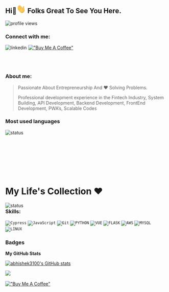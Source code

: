 ## Hi👋<img src="https://github.com/Yeroshenko/Yeroshenko/blob/master/Hi.gif" width="29px">  Folks Great To See You Here.

<img src="https://komarev.com/ghpvc/?username=shivamguys" alt="profile views">  

### Connect with me:
[<img align="left" alt="linkedin" width="72px" src="https://static.vecteezy.com/system/resources/previews/018/930/587/non_2x/linkedin-logo-linkedin-icon-transparent-free-png.png" />][linkedin]
[!["Buy Me A Coffee"](https://www.buymeacoffee.com/assets/img/custom_images/orange_img.png)](https://www.buymeacoffee.com/shivamguys)


[linkedin]: https://www.linkedin.com/in/iamshivampandey/



<br />	
<br />	

### About me:
> Passionate About Entrepreneurship And ❤️ Solving Problems.
>
> 
> Professional development experience in the Fintech Industry, System Building,
>  API Development, Backend Development, FrontEnd Development, PWA’s, Scalable Codes

### Most used languages	
<img align="left" alt="status" display="block" src="https://github-readme-stats.vercel.app/api/top-langs/?username=shivamguys&layout=compact" />


<br />	
<br />	
<br />	
<br />	

<br />	
<br />	
<br />	
<br />	


#  My Life's Collection ❤️	
<img align="left" width="500px" alt="status" display="block" src="https://quickchart.io/chart?bkg=white&c={%20type:%20%27bar%27,%20data:%20{%20labels:%20[%27VueJs%27,%20%27Python%27,%20%27DevOps%27,%20%27Flask%27,%27Data%20Architect%27,%27Javascript%27,%27UX%20Developer%27],%20datasets:%20[{%20label:%20%27Developer%20Skills%27,%20data:%20[80,%20100,%2075,%2080,80,85,80],%20backgroundColor:%20%27orange%27,%20}]%20},%20options:%20{%20title:%20{%20display:%20true,%20text:%20%27Shivam%20Pandey%20:-)%27,%20fontColor:%20%27orange%27,%20fontSize:%2032,%20}},}" />


### Skills:

<code><img alt="Cypress" width="90px" src="https://i.imgur.com/08IYccd.png" /></code>
<code><img alt="JavaScript" width="40px" src="https://cdn-icons-png.flaticon.com/512/5968/5968292.png" /></code>
<code><img alt="Git" width="40px" src="https://cdn.worldvectorlogo.com/logos/git-icon.svg" /></code>
<code><img alt="PYTHON" width="40px" src="https://cdn.worldvectorlogo.com/logos/python-5.svg" /></code>
<code><img alt="VUE" width="40px" src="https://upload.wikimedia.org/wikipedia/commons/thumb/9/95/Vue.js_Logo_2.svg/640px-Vue.js_Logo_2.svg.png" /></code>
<code><img alt="FLASK" width="40px" src="https://cdn.worldvectorlogo.com/logos/flask.svg" /></code>
<code><img alt="AWS" width="40px" src="https://cdn.worldvectorlogo.com/logos/aws-2.svg" /></code>
<code><img alt="MYSQL" width="40px" src="https://cdn-icons-png.flaticon.com/512/919/919836.png" /></code>
<code><img alt="LINUX" width="40px" src="https://cdn.worldvectorlogo.com/logos/linux-tux-1.svg" /></code>




### Badges

<b>My GitHub Stats</b>

<a href="http://www.github.com/shivamguys"><img src="https://github-readme-stats.vercel.app/api?username=shivamguys&show_icons=true&hide=&count_private=true&title_color=0891b2&text_color=ffffff&icon_color=0891b2&bg_color=1c1917&hide_border=true&show_icons=true" alt="abhishek3100's GitHub stats" /></a>

<a href="http://www.github.com/shivamguys"><img src="https://github-readme-streak-stats.herokuapp.com/?user=shivamguys&stroke=ffffff&background=1c1917&ring=0891b2&fire=0891b2&currStreakNum=ffffff&currStreakLabel=0891b2&sideNums=ffffff&sideLabels=ffffff&dates=ffffff&hide_border=true" /></a>


[!["Buy Me A Coffee"](https://media4.giphy.com/media/513lZvPf6khjIQFibF/giphy.gif?cid=ecf05e471bqpun41veurzmav0lht4io0e2nebxmsteakkmy2&ep=v1_gifs_related&rid=giphy.gif&ct=s)](https://www.buymeacoffee.com/shivamguys)





<!--
**shivamguys/shivamguys** is a ✨ _special_ ✨ repository because its `README.md` (this file) appears on your GitHub profile.

Here are some ideas to get you started:

-  ...
- 🌱 I’m currently learning ...
- 👯 I’m looking to collaborate on ...
- 🤔 I’m looking for help with ...
- 💬 Ask me about ...
- 📫 How to reach me: ...
- 😄 Pronouns: ...
- ⚡ Fun fact: ...
-->
